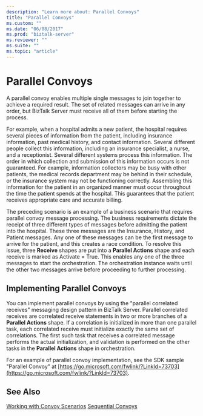 ```yaml
---
description: "Learn more about: Parallel Convoys"
title: "Parallel Convoys"
ms.custom: ""
ms.date: "06/08/2017"
ms.prod: "biztalk-server"
ms.reviewer: ""
ms.suite: ""
ms.topic: "article"
---
```

# Parallel Convoys
A parallel convoy enables multiple single messages to join together to achieve a required result. The set of related messages can arrive in any order, but BizTalk Server must receive all of them before starting the process.

 For example, when a hospital admits a new patient, the hospital requires several pieces of information from the patient, including insurance information, past medical history, and contact information. Several different people collect this information, including an insurance specialist, a nurse, and a receptionist. Several different systems process this information. The order in which collection and submission of this information occurs is not guaranteed. For example, information collectors may be busy with other patients, the medical records department may be behind in their schedule, or the insurance system may not be functioning correctly. Assembling this information for the patient in an organized manner must occur throughout the time the patient spends at the hospital. This guarantees that the patient receives appropriate care and accurate billing.

 The preceding scenario is an example of a business scenario that requires parallel convoy message processing. The business requirements dictate the receipt of three different types of messages before admitting the patient into the hospital. These three messages are the Insurance, History, and Patient messages. Any one of these messages can be the first message to arrive for the patient, and this creates a race condition. To resolve this issue, three **Receive** shapes are put into a **Parallel Actions** shape and each receive is marked as Activate = True. This enables any one of the three messages to start the orchestration. The orchestration instance waits until the other two messages arrive before proceeding to further processing.

## Implementing Parallel Convoys
 You can implement parallel convoys by using the "parallel correlated receives" messaging design pattern in BizTalk Server. Parallel correlated receives are correlated receive statements in two or more branches of a **Parallel Actions** shape. If a correlation is initialized in more than one parallel task, each correlated receive must initialize exactly the same set of correlations. The first such task that receives a correlated message performs the actual initialization, and validation is performed on the other tasks in the **Parallel Actions** shape in orchestration.

 For an example of parallel convoy implementation, see the SDK sample "Parallel Convoy" at [https://go.microsoft.com/fwlink/?LinkId=73703](https://go.microsoft.com/fwlink/?LinkId=73703).

## See Also
 [Working with Convoy Scenarios](../core/working-with-convoy-scenarios.md)
 [Sequential Convoys](../core/sequential-convoys.md)
